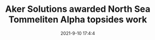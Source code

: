 ---
"title": "Aker Solutions awarded North Sea Tommeliten Alpha topsides work"
"date": "2021-9-10 17:4:4"
"feed_name": "OFFSHOREMAG"
"feed_website": "https://www.offshore-mag.com/"
"feed_rss": "https://www.offshore-mag.com/__rss/website-scheduled-content.xml?input=%7B%22sectionAlias%22%3A%22home%22%7D"
"link": "https://www.offshore-mag.com/field-development/article/14210120/aker-solutions-awarded-north-sea-tommeliten-alpha-topsides-work"
"file": "_posts/2021-9-10-17-4-4_OFFSHOREMAG_36f7acca4cdbefa9376e30050081c8d6b2b2dd25.md"
"accident": "0"
"drilling": "0"
---